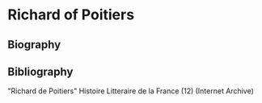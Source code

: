# Richard of Poitiers

## Biography

## Bibliography

"Richard de Poitiers" Histoire Litteraire de la France \(12\) \(Internet Archive\)

